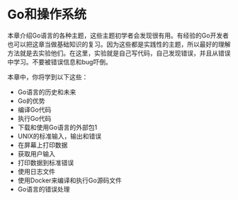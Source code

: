 # Go和操作系统

本章介绍Go语言的各种主题，这些主题初学者会发现很有用。有经验的Go开发者也可以把这章当做基础知识的复习。因为这些都是实践性的主题，所以最好的理解方法就是去实验他们。在这里，实验就是自己写代码，自己发现错误，并且从错误中学习。不要被错误信息和bug吓倒。

本章中，你将学到以下这些：

* Go语言的历史和未来
* Go的优势
* 编译Go代码
* 执行Go代码
* 下载和使用Go语言的外部包1
* UNIX的标准输入，输出和错误
* 在屏幕上打印数据
* 获取用户输入
* 打印数据到标准错误
* 使用日志文件
* 使用Docker来编译和执行Go源码文件
* Go语言的错误处理